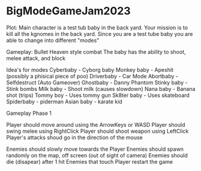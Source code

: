 # BigModeGameJam2023

Plot:
Main character is a test tub baby in the back yard. Your mission is to kill all the kgnomes in the back yard. 
Since you are a test tube baby you are able to change into different "modes" 

Gameplay:
Bullet Heaven style combat
The baby has the ability to shoot, melee attack, and block

Idea's for modes
Cyberbaby - Cyborg baby
Monkey baby - Apeshit (possibly a phisical piece of poo)
Driverbaby - Car Mode
Abortbaby - Selfdestruct (Auto Gameover)
Ghostbaby - Danny Phantom
Stinky baby - Stink bombs
Milk baby - Shoot milk (causes slowdown)
Nana baby - Banana shot (trips)
Tommy boy - Uses tommy gun
Sk8ter baby - Uses skateboard
Spiderbaby - piderman
Asian baby - karate kid

Gameplay Phase 1

Player should move around using the ArrowKeys or WASD
Player should swing melee using RightClick
Player should shoot weapon using LeftClick
Player's attacks shoud go in the direction of the mouse

Enemies should slowly move towards the Player
Enemies should spawn randomly on the map, off screen (out of sight of camera)
Enemies should die (disapear) after 1 hit
Enemies that touch Player restart the game
